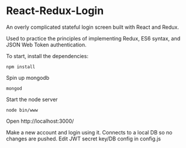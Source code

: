 # React-Redux-Login
An overly complicated stateful login screen built with React and Redux.

Used to practice the principles of implementing Redux, ES6 syntax, and JSON Web Token authentication.

To start, install the dependencies: 
```
npm install
```

Spin up mongodb
```
mongod
```

Start the node server 
```
node bin/www
```

Open http://localhost:3000/

Make a new account and login using it. Connects to a local DB so no changes are pushed. 
Edit JWT secret key/DB config in config.js
